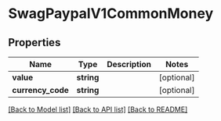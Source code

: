 # SwagPaypalV1CommonMoney

## Properties
Name | Type | Description | Notes
------------ | ------------- | ------------- | -------------
**value** | **string** |  | [optional] 
**currency_code** | **string** |  | [optional] 

[[Back to Model list]](../../README.md#documentation-for-models) [[Back to API list]](../../README.md#documentation-for-api-endpoints) [[Back to README]](../../README.md)

